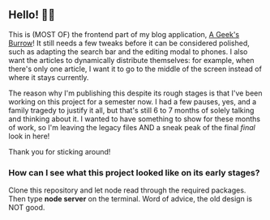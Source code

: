 ## Hello! 👋🏽

This is (MOST OF) the frontend part of my blog application, [A Geek's Burrow](https://github.com/herlocksholmes1888/A-Geeks-Burrow)! It still needs a few tweaks before it can be considered polished, such as adapting the search bar and the editing modal to phones. I also want the articles to dynamically distribute themselves: for example, when there's only one article, I want it to go to the middle of the screen instead of where it stays currently. 

The reason why I'm publishing this despite its rough stages is that I've been working on this project for a semester now. I had a few pauses, yes, and a family tragedy to justify it all, but that's still 6 to 7 months of solely talking and thinking about it. I wanted to have something to show for these months of work, so I'm leaving the legacy files AND a sneak peak of the final *final* look in here! 

Thank you for sticking around!

### How can I see what this project looked like on its early stages?
Clone this repository and let node read through the required packages. Then type **node server** on the terminal. Word of advice, the old design is NOT good. 